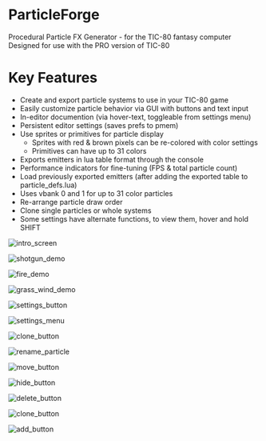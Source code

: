 # ParticleForge
Procedural Particle FX Generator - for the TIC-80 fantasy computer
Designed for use with the PRO version of TIC-80

# Key Features
- Create and export particle systems to use in your TIC-80 game
- Easily customize particle behavior via GUI with buttons and text input
- In-editor documention (via hover-text, toggleable from settings menu)
- Persistent editor settings (saves prefs to pmem)
- Use sprites or primitives for particle display
  - Sprites with red & brown pixels can be re-colored with color settings
  - Primitives can have up to 31 colors
- Exports emitters in lua table format through the console
- Performance indicators for fine-tuning (FPS & total particle count)
- Load previously exported emitters (after adding the exported table to particle_defs.lua)
- Uses vbank 0 and 1 for up to 31 color particles
- Re-arrange particle draw order
- Clone single particles or whole systems
- Some settings have alternate functions, to view them, hover and hold SHIFT

![intro_screen](https://github.com/archaicvirus/ParticleForge/assets/25288625/d91639fd-2058-4b65-981a-11127cc8a03f)

![shotgun_demo](https://github.com/archaicvirus/ParticleForge/assets/25288625/1b3726d9-9600-48da-ac67-e5291bf23f87)

![fire_demo](https://github.com/archaicvirus/ParticleForge/assets/25288625/c148d199-fab5-43d2-9eb2-112edfb5b379)

![grass_wind_demo](https://github.com/archaicvirus/ParticleForge/assets/25288625/cebba15d-341e-487d-b2ee-b4eef0a37dcb)

![settings_button](https://github.com/archaicvirus/ParticleForge/assets/25288625/647b850a-1d02-4e59-a127-431fca7ad56a)

![settings_menu](https://github.com/archaicvirus/ParticleForge/assets/25288625/1bc4fc0a-f824-4907-8d6a-72f4f846f085)

![clone_button](https://github.com/archaicvirus/ParticleForge/assets/25288625/7da0b2c9-439b-48a7-8d98-218c41dc00ce)

![rename_particle](https://github.com/archaicvirus/ParticleForge/assets/25288625/d9317de2-7779-49bc-9d4c-96cb863de9fa)

![move_button](https://github.com/archaicvirus/ParticleForge/assets/25288625/1d5a2fef-a0de-443a-8ef7-18b6ea4404c5)

![hide_button](https://github.com/archaicvirus/ParticleForge/assets/25288625/1f59324a-415d-485b-bff5-9112615c3d8b)

![delete_button](https://github.com/archaicvirus/ParticleForge/assets/25288625/c9fea768-dbff-4615-995e-056bb2024f2d)

![clone_button](https://github.com/archaicvirus/ParticleForge/assets/25288625/aefd3e12-bce9-42ba-8fcc-86f68797a93a)

![add_button](https://github.com/archaicvirus/ParticleForge/assets/25288625/441e0644-f83b-4bb4-9666-05bfaf2f9777)
